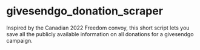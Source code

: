 # givesendgo_donation_scraper
Inspired by the Canadian 2022 Freedom convoy, this short script lets you save all the publicly available information on all donations for a givesendgo campaign.
